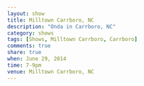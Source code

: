 ```yaml
---
layout: show
title: Milltown Carrboro, NC
description: "Onda in Carrboro, NC"
category: shows
tags: [Shows, Milltown Carrboro, Carrboro]
comments: true
share: true
when: June 29, 2014
time: 7-9pm
venue: Milltown Carrboro, NC
---
```

